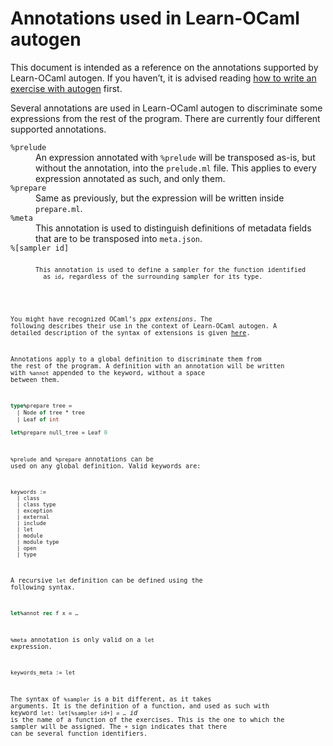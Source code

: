 # Annotations used in Learn-OCaml autogen

This document is intended as a reference on the annotations supported by
Learn-OCaml autogen. If you haven’t, it is advised reading [how to write an
exercise with autogen](how-to-write-an-exercise-with-autogen.md) first.

Several annotations are used in Learn-OCaml autogen to discriminate some
expressions from the rest of the program. There are currently four different
supported annotations.

<dl>
  <dt><code>%prelude</code></dt>
  <dd>An expression annotated with <code>%prelude</code> will be transposed
  as-is, but without the annotation, into the <code>prelude.ml</code> file.
  This applies to every expression annotated as such, and only them.<dd>

  <dt><code>%prepare</code></dt>
  <dd>Same as previously, but the expression will be written inside
  <code>prepare.ml</code>.</dd>

  <dt><code>%meta</code></dt>
  <dd>This annotation is used to distinguish definitions of metadata fields
  that are to be transposed into <code>meta.json</code>.</dd>

  <dt><code>%[sampler id]<code></dt>
  <dd>This annotation is used to define a sampler for the function identified
  as <code>id</code>, regardless of the surrounding sampler for its type.</dd>
</dl>

You might have recognized OCaml’s *ppx extensions*. The following describes
their use in the context of Learn-OCaml autogen. A detailed description of the
syntax of extensions is given
[here](https://caml.inria.fr/pub/docs/manual-ocaml/extn.html#sec262).

Annotations apply to a global definition to discriminate them from the rest of
the program. A definition with an annotation will be written with `%annot`
appended to the keyword, without a space between them.
```ocaml
type%prepare tree =
  | Node of tree * tree
  | Leaf of int

let%prepare null_tree = Leaf 0
```

`%prelude` and `%prepare` annotations can be used on any global definition.
Valid keywords are:
```
keywords :=
  | class
  | class type
  | exception
  | external
  | include
  | let
  | module
  | module type
  | open
  | type
```
A recursive `let` definition can be defined using the following syntax.
```ocaml
let%annot rec f x = …
```

`%meta` annotation is only valid on a `let` expression.
```
keywords_meta := let
```

The syntax of `%sampler` is a bit different, as it takes arguments. It is the
definition of a function, and used as such with keyword `let`:
`let[%sampler id+] = …`
*id* is the name of a function of the exercises. This is the one to which the
sampler will be assigned. The `+` sign indicates that there can be several
function identifiers.

